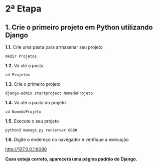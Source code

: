 # 2ª Etapa

## 1. Crie o primeiro projeto em Python utilizando Django

**1.1.** Crie uma pasta para armazenar seu projeto
```
mkdir Projetos
```

**1.2.** Vá até a pasta
```
cd Projetos
```

**1.3.** Crie o primeiro projeto
```
django-admin startproject NomedoProjeto
```

**1.4.** Vá até a pasta do projeto
```
cd NomedoProjeto
```

**1.5.** Execute o seu projeto
```
python3 manage.py runserver 8080
```

**1.6.** Digite o endereço no navegador e verifique a execução

http://127.0.0.1:8080

**Caso esteja correto, aparecerá uma página padrão do Django.**
